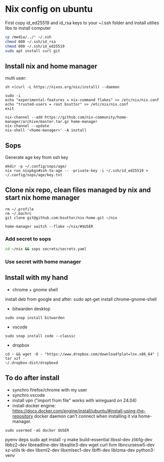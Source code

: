 # Nix config on ubuntu
First copy id_ed25519 and id_rsa keys to your ~/.ssh folder and install utilies libs to install computer
```bash
cp /media/../* ~/.ssh
chmod 600 ~/.ssh/id_rsa
chmod 600 ~/.ssh/id_ed25519
sudo apt install curl git
```


## Install nix and home manager

mutli user:

```
sh <(curl -L https://nixos.org/nix/install) --daemon

sudo -i
echo "experimental-features = nix-command flakes" >> /etc/nix/nix.conf
echo "trusted-users = root bsuttor" >> /etc/nix/nix.conf
exit

nix-channel --add https://github.com/nix-community/home-manager/archive/master.tar.gz home-manager
nix-channel --update
nix-shell '<home-manager>' -A install
```

## Sops
Generate age key from ssh key
```
mkdir -p ~/.config/sops/age/
nix run nixpkgs#ssh-to-age -- -private-key -i ~/.ssh/id_ed25519 > ~/.config/sops/age/key.txt
```


## Clone nix repo, clean files managed by nix and start nix home manager
```
rm ~/.profile
rm ~/.bachrc
git clone git@github.com:bsuttor/nix-home.git ~/nix

home-manager switch --flake ~/nix/#$USER
```

### Add secret to sops

```bash
cd ~/nix && sops secrets/secrets.yaml
```

### Use secret with home manager


## Install with my hand
- chrome + gnome shell

install deb from google and after: sudo apt-get install chrome-gnome-shell

- bitwarden desktop
```
sudo snap install bitwarden
```
- vscode
```
sudo snap install code --classic
```
- dropbox
```
cd ~ && wget -O - "https://www.dropbox.com/download?plat=lnx.x86_64" | tar xzf -
~/.dropbox-dist/dropboxd
```
## To do after install
- synchro firefox/chrome with my user
- synchro vscode
- install vpn ("import from file" works with wireguard on 24.04)
- install docker engine: https://docs.docker.com/engine/install/ubuntu/#install-using-the-repository
docker daemon can't connect when installing it via home-manager.
```
sudo usermod -aG docker $USER
```


pyenv deps
sudo apt install -y make build-essential libssl-dev zlib1g-dev libbz2-dev libreadline-dev libsqlite3-dev wget curl llvm libncursesw5-dev xz-utils tk-dev libxml2-dev libxmlsec1-dev libffi-dev liblzma-dev python3-venv